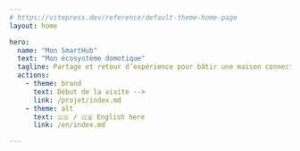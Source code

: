 ```yaml
---
# https://vitepress.dev/reference/default-theme-home-page
layout: home

hero:
  name: "Mon SmartHub"
  text: "Mon écosystème domotique"
  tagline: Partage et retour d’expérience pour bâtir une maison connectée...
  actions:
    - theme: brand
      text: Début de la visite -->
      link: /projet/index.md
    - theme: alt
      text: 🇺🇸 / 🇬🇧 English here
      link: /en/index.md

---
```


